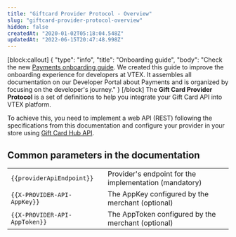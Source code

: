 ```yaml
---
title: "Giftcard Provider Protocol - Overview"
slug: "giftcard-provider-protocol-overview"
hidden: false
createdAt: "2020-01-02T05:18:04.548Z"
updatedAt: "2022-06-15T20:47:48.998Z"
---
```

[block:callout]
{
  "type": "info",
  "title": "Onboarding guide",
  "body": "Check the new [Payments onboarding guide](https://developers.vtex.com/vtex-rest-api/docs/payments-overview). We created this guide to improve the onboarding experience for developers at VTEX. It assembles all documentation on our Developer Portal about Payments and is organized by focusing on the developer's journey."
}
[/block]
The **Gift Card Provider Protocol** is a set of definitions to help you integrate your Gift Card API into VTEX platform. 

To achieve this, you need to implement a web API (REST) following the specifications from this documentation and configure your provider in your store using [Gift Card Hub API](https://developers.vtex.com/docs/api-reference/giftcard-hub-api#overview).

## Common parameters in the documentation

<table>
  <tr>
    <td><code>{{providerApiEndpoint}}</code></td>
    <td>Provider's endpoint for the implementation (mandatory)</td>
  </tr>
  <tr>
    <td><code>{{X-PROVIDER-API-AppKey}}</code></td>
    <td>The AppKey configured by the merchant (optional)</td>
  </tr>
  <tr>
    <td><code>{{X-PROVIDER-API-AppToken}}</code></td>
    <td>The AppToken configured by the merchant (optional)</td>
  </tr>
</table>